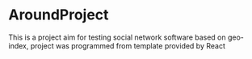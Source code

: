 # AroundProject

This is a project aim for testing social network software based on geo-index, project was programmed from template provided by
React
